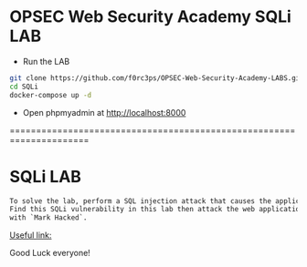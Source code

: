 # OPSEC Web Security Academy SQLi LAB

- Run the LAB
```bash
git clone https://github.com/f0rc3ps/OPSEC-Web-Security-Academy-LABS.git
cd SQLi
docker-compose up -d
```

- Open phpmyadmin at [http://localhost:8000](http://localhost:8000)

=====================================================================
# SQLi LAB
```xml
To solve the lab, perform a SQL injection attack that causes the application to display one or more errors.
Find this SQLi vulnerability in this lab then attack the web application, then go access the web application and change user `Mark Cooper`
with `Mark Hacked`.
```
[Useful link:](https://github.com/nu11secur1ty/G0BurpSQLmaPI)

Good Luck everyone!
